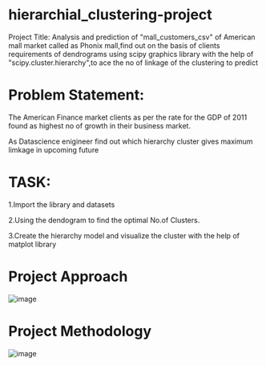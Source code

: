 # hierarchial_clustering-project
Project Title: Analysis and prediction of "mall_customers_csv" of American mall market called as Phonix mall,find out on the basis of clients requirements of dendrograms using scipy graphics library with the help of "scipy.cluster.hierarchy",to ace the no of linkage of the clustering to predict
# Problem Statement:
The American Finance market clients as per the rate for the GDP of 2011 found as highest no of growth in their business market.

As Datascience enigineer find out which hierarchy cluster gives maximum limkage in upcoming future

# TASK:
1.Import the library and datasets

2.Using the dendogram to find the optimal No.of Clusters.

3.Create the hierarchy model and visualize the cluster with the help of matplot library

# Project Approach
![image](https://github.com/BaddamPoojitha/hierarchial_clustering-project/assets/143176328/e749e322-4634-459f-a502-ac6a175e859f)

# Project Methodology
![image](https://github.com/BaddamPoojitha/hierarchial_clustering-project/assets/143176328/19b87778-2fd4-4cf3-adfc-c20154aa0ce1)



